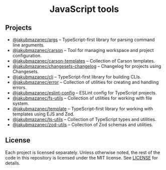 <div align="center">

# JavaScript tools

</div>

<!-- projects -->

## Projects

- [@jakubmazanec/args](./packages/args) – TypeScript-first library for parsing command line
  arguments.
- [@jakubmazanec/carson](./packages/carson) – Tool for managing workspace and project configuration.
- [@jakubmazanec/carson-templates](./packages/carson-templates) – Collection of Carson templates.
- [@jakubmazanec/changesets-changelog](./packages/changesets-changelog) – Changelog for projects
  using Changesets.
- [@jakubmazanec/cli](./packages/cli) – TypeScript-first library for building CLIs.
- [@jakubmazanec/error](./packages/error) – Collection of utilities for creating and handling
  errors.
- [@jakubmazanec/eslint-config](./packages/eslint-config) – ESLint config for TypeScript projects.
- [@jakubmazanec/fs-utils](./packages/fs-utils) – Collection of utilities for working with file
  system.
- [@jakubmazanec/template](./packages/template) – TypeScript-first library for working with
  templates using EJS and Zod.
- [@jakubmazanec/ts-utils](./packages/ts-utils) – Collection of TypeScript types and utilities.
- [@jakubmazanec/zod-utils](./packages/zod-utils) – Collection of Zod schemas and utilities.
<!-- projects -->

## License

Each project is licensed separately. Unless otherwise noted, the rest of the code in this repository
is licensed under the MIT license. See [LICENSE](./LICENSE.md) for details.
